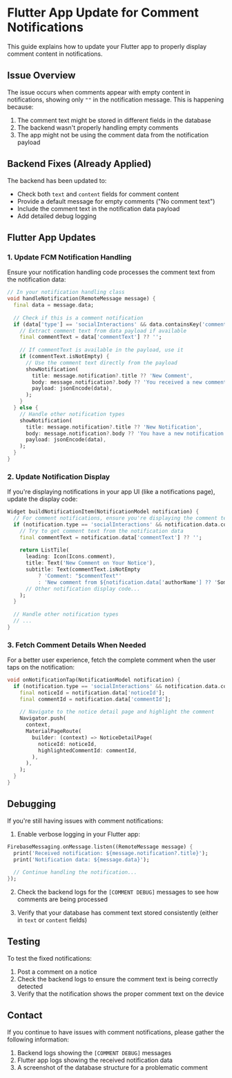 # Flutter App Update for Comment Notifications

This guide explains how to update your Flutter app to properly display comment content in notifications.

## Issue Overview

The issue occurs when comments appear with empty content in notifications, showing only `""` in the notification message. This is happening because:

1. The comment text might be stored in different fields in the database
2. The backend wasn't properly handling empty comments
3. The app might not be using the comment data from the notification payload

## Backend Fixes (Already Applied)

The backend has been updated to:
- Check both `text` and `content` fields for comment content
- Provide a default message for empty comments ("No comment text")
- Include the comment text in the notification data payload
- Add detailed debug logging

## Flutter App Updates

### 1. Update FCM Notification Handling

Ensure your notification handling code processes the comment text from the notification data:

```dart
// In your notification handling class
void handleNotification(RemoteMessage message) {
  final data = message.data;
  
  // Check if this is a comment notification
  if (data['type'] == 'socialInteractions' && data.containsKey('commentId')) {
    // Extract comment text from data payload if available
    final commentText = data['commentText'] ?? '';
    
    // If commentText is available in the payload, use it
    if (commentText.isNotEmpty) {
      // Use the comment text directly from the payload
      showNotification(
        title: message.notification?.title ?? 'New Comment',
        body: message.notification?.body ?? 'You received a new comment',
        payload: jsonEncode(data),
      );
    }
  } else {
    // Handle other notification types
    showNotification(
      title: message.notification?.title ?? 'New Notification',
      body: message.notification?.body ?? 'You have a new notification',
      payload: jsonEncode(data),
    );
  }
}
```

### 2. Update Notification Display

If you're displaying notifications in your app UI (like a notifications page), update the display code:

```dart
Widget buildNotificationItem(NotificationModel notification) {
  // For comment notifications, ensure you're displaying the comment text
  if (notification.type == 'socialInteractions' && notification.data.containsKey('commentId')) {
    // Try to get comment text from the notification data
    final commentText = notification.data['commentText'] ?? '';
    
    return ListTile(
      leading: Icon(Icons.comment),
      title: Text('New Comment on Your Notice'),
      subtitle: Text(commentText.isNotEmpty
          ? 'Comment: "$commentText"'
          : 'New comment from ${notification.data['authorName'] ?? 'Someone'}'),
      // Other notification display code...
    );
  }
  
  // Handle other notification types
  // ...
}
```

### 3. Fetch Comment Details When Needed

For a better user experience, fetch the complete comment when the user taps on the notification:

```dart
void onNotificationTap(NotificationModel notification) {
  if (notification.type == 'socialInteractions' && notification.data.containsKey('commentId')) {
    final noticeId = notification.data['noticeId'];
    final commentId = notification.data['commentId'];
    
    // Navigate to the notice detail page and highlight the comment
    Navigator.push(
      context,
      MaterialPageRoute(
        builder: (context) => NoticeDetailPage(
          noticeId: noticeId,
          highlightedCommentId: commentId,
        ),
      ),
    );
  }
}
```

## Debugging

If you're still having issues with comment notifications:

1. Enable verbose logging in your Flutter app:

```dart
FirebaseMessaging.onMessage.listen((RemoteMessage message) {
  print('Received notification: ${message.notification?.title}');
  print('Notification data: ${message.data}');
  
  // Continue handling the notification...
});
```

2. Check the backend logs for the `[COMMENT DEBUG]` messages to see how comments are being processed

3. Verify that your database has comment text stored consistently (either in `text` or `content` fields)

## Testing

To test the fixed notifications:

1. Post a comment on a notice
2. Check the backend logs to ensure the comment text is being correctly detected
3. Verify that the notification shows the proper comment text on the device

## Contact

If you continue to have issues with comment notifications, please gather the following information:

1. Backend logs showing the `[COMMENT DEBUG]` messages
2. Flutter app logs showing the received notification data
3. A screenshot of the database structure for a problematic comment 